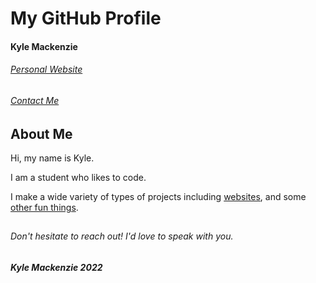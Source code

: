 # My GitHub Profile

#### Kyle Mackenzie

###### [Personal Website](https://1mackenziekyle.github.io/personal-website/#)

###### [Contact Me](https://1mackenziekyle.github.io/personal-website/#/contact)

## About Me

Hi, my name is Kyle.

I am a student who likes to code.

I make a wide variety of types of projects including [websites](https://1mackenziekyle.github.io/personal-website/#),
and some [other fun things](https://youtu.be/ru7St3sewZM).

##

###### Don't hesitate to reach out! I'd love to speak with you.

##### Kyle Mackenzie 2022
